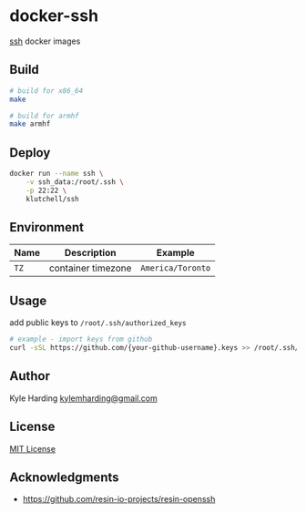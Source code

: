 # docker-ssh

[ssh](https://www.ssh.com/ssh/) docker images

## Build

```bash
# build for x86_64
make

# build for armhf
make armhf
```

## Deploy

```bash
docker run --name ssh \
    -v ssh_data:/root/.ssh \
    -p 22:22 \
    klutchell/ssh
```

## Environment

|Name|Description|Example|
|---|---|---|
|`TZ`|container timezone|`America/Toronto`|

## Usage

add public keys to `/root/.ssh/authorized_keys`

```bash
# example - import keys from github
curl -sSL https://github.com/{your-github-username}.keys >> /root/.ssh/authorized_keys
```

## Author

Kyle Harding <kylemharding@gmail.com>

## License

[MIT License](./LICENSE)

## Acknowledgments

* https://github.com/resin-io-projects/resin-openssh


